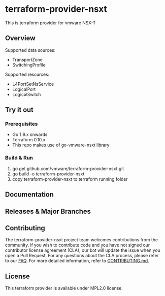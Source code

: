 

# terraform-provider-nsxt
This is terraform provider for vmware NSX-T

## Overview

Supported data sources:

* TransportZone
* SwitchingProfile

Supported resources:

* L4PortSetNsService
* LogicalPort
* LogicalSwitch

## Try it out

### Prerequisites

* Go 1.9.x onwards
* Terraform 0.10.x
* This repo makes use of go-vmware-nsxt library

### Build & Run

1. go get github.com/vmware/terraform-provider-nsxt.git
2. go build -o terraform-provider-nsxt
3. copy terraform-provider-nsxt to terraform running folder

## Documentation

## Releases & Major Branches

## Contributing

The terraform-provider-nsxt project team welcomes contributions from the community. If you wish to contribute code and you have not
signed our contributor license agreement (CLA), our bot will update the issue when you open a Pull Request. For any
questions about the CLA process, please refer to our [FAQ](https://cla.vmware.com/faq). For more detailed information,
refer to [CONTRIBUTING.md](CONTRIBUTING.md).

## License

This terraform provider is available under MPL2.0 license.
